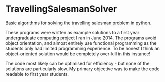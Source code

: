 TravellingSalesmanSolver
========================

Basic algorithms for solving the travelling salesman problem in python.

These programs were written as example solutions to a first year undergraduate computing project I ran in June 2014. The programs avoid object orientation, and almost entirely use functional programming as the students only had limited programming experience. To be honest I think an object-oriented solution would be completely over-kill in this instance!

The code most likely can be optimised for efficiency - but none of the solutions are particularly slow. My primary objective was to make the code readable to first year students.


